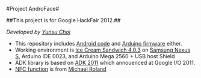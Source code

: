 #Project AndroFace#


##This project is for Google HackFair 2012.##

*Developed by [Yunsu Choi](mailto:goodbye.tigris@gmail.com "goodbye.tigris@gmail.com")*

- This repository includes [Android code](https://github.com/YunsuChoi/AndroFace/tree/master/Main) and [Arduino firmware](https://github.com/YunsuChoi/AndroFace/tree/master/AndroFace_Firmware) either.
- Working environment is [Ice Cream Sandwich 4.0.3](http://developer.android.com/intl/ko/about/versions/android-4.0.3.html) on [Samsung Nexus S](http://en.wikipedia.org/wiki/Nexus_s), Arduino IDE 0023, and Arduino Mega 2560 + USB host Shield
- ADK library is based on [ADK 2011](http://developer.android.com/intl/ko/tools/adk/adk.html) which annouenced at Google I/O 2011.
- [NFC function](https://github.com/YunsuChoi/AndroFace/tree/master/Main) is from [Michael Roland](http://www.mroland.at/projects/nfc-taginfo/)